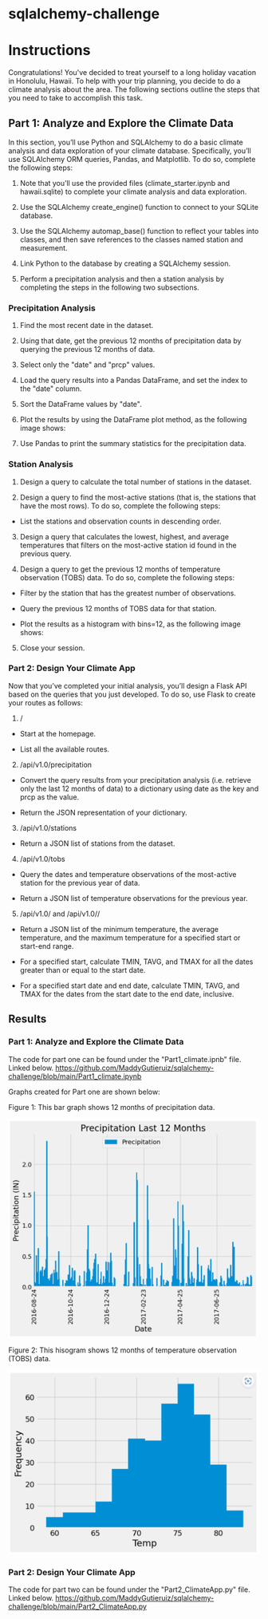 # sqlalchemy-challenge

# Instructions
Congratulations! You've decided to treat yourself to a long holiday vacation in Honolulu, Hawaii. To help with your trip planning, you decide to do a climate analysis about the area. The following sections outline the steps that you need to take to accomplish this task.

## Part 1: Analyze and Explore the Climate Data
In this section, you’ll use Python and SQLAlchemy to do a basic climate analysis and data exploration of your climate database. Specifically, you’ll use SQLAlchemy ORM queries, Pandas, and Matplotlib. To do so, complete the following steps:

1. Note that you’ll use the provided files (climate_starter.ipynb and hawaii.sqlite) to complete your climate analysis and data exploration.

2. Use the SQLAlchemy create_engine() function to connect to your SQLite database.

3. Use the SQLAlchemy automap_base() function to reflect your tables into classes, and then save references to the classes named station and measurement.

4. Link Python to the database by creating a SQLAlchemy session.

5. Perform a precipitation analysis and then a station analysis by completing the steps in the following two subsections.

### Precipitation Analysis
1. Find the most recent date in the dataset.

2. Using that date, get the previous 12 months of precipitation data by querying the previous 12 months of data.

3. Select only the "date" and "prcp" values.

4. Load the query results into a Pandas DataFrame, and set the index to the "date" column.

5. Sort the DataFrame values by "date".

6. Plot the results by using the DataFrame plot method, as the following image shows:

7. Use Pandas to print the summary statistics for the precipitation data.

### Station Analysis
1. Design a query to calculate the total number of stations in the dataset.

2. Design a query to find the most-active stations (that is, the stations that have the most rows). To do so, complete the following steps:

- List the stations and observation counts in descending order.

3. Design a query that calculates the lowest, highest, and average temperatures that filters on the most-active station id found in the previous query.

4. Design a query to get the previous 12 months of temperature observation (TOBS) data. To do so, complete the following steps:

- Filter by the station that has the greatest number of observations.

- Query the previous 12 months of TOBS data for that station.

- Plot the results as a histogram with bins=12, as the following image shows:

5. Close your session.

### Part 2: Design Your Climate App
Now that you’ve completed your initial analysis, you’ll design a Flask API based on the queries that you just developed. To do so, use Flask to create your routes as follows:

1. /
- Start at the homepage.

- List all the available routes.

2. /api/v1.0/precipitation
- Convert the query results from your precipitation analysis (i.e. retrieve only the last 12 months of data) to a dictionary using date as the key and prcp as the value.

- Return the JSON representation of your dictionary.

3. /api/v1.0/stations

- Return a JSON list of stations from the dataset.

4. /api/v1.0/tobs

- Query the dates and temperature observations of the most-active station for the previous year of data.

- Return a JSON list of temperature observations for the previous year.

5. /api/v1.0/<start> and /api/v1.0/<start>/<end>

- Return a JSON list of the minimum temperature, the average temperature, and the maximum temperature for a specified start or start-end range.

- For a specified start, calculate TMIN, TAVG, and TMAX for all the dates greater than or equal to the start date.

- For a specified start date and end date, calculate TMIN, TAVG, and TMAX for the dates from the start date to the end date, inclusive.

## Results

### Part 1: Analyze and Explore the Climate Data

The code for part one can be found under the "Part1_climate.ipnb" file. Linked below.
https://github.com/MaddyGutieruiz/sqlalchemy-challenge/blob/main/Part1_climate.ipynb

Graphs created for Part one are shown below:

Figure 1: This bar graph shows 12 months of precipitation data.

![Precipitation_BarGraph](https://github.com/MaddyGutieruiz/sqlalchemy-challenge/blob/main/Precipitation_BarGraph.png)

Figure 2: This hisogram shows 12 months of temperature observation (TOBS) data.

![Temp_Histogram](https://github.com/MaddyGutieruiz/sqlalchemy-challenge/blob/main/Temp_Histogram.png)


### Part 2:  Design Your Climate App

The code for part two can be found under the "Part2_ClimateApp.py" file. Linked below.
https://github.com/MaddyGutieruiz/sqlalchemy-challenge/blob/main/Part2_ClimateApp.py
